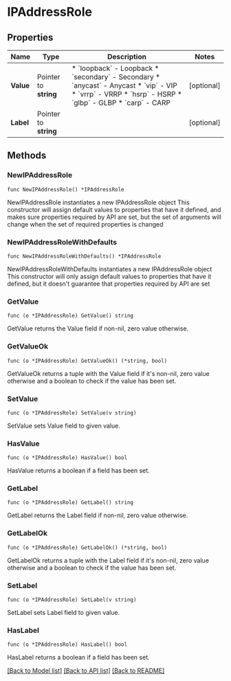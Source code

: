 # IPAddressRole

## Properties

Name | Type | Description | Notes
------------ | ------------- | ------------- | -------------
**Value** | Pointer to **string** | * &#x60;loopback&#x60; - Loopback * &#x60;secondary&#x60; - Secondary * &#x60;anycast&#x60; - Anycast * &#x60;vip&#x60; - VIP * &#x60;vrrp&#x60; - VRRP * &#x60;hsrp&#x60; - HSRP * &#x60;glbp&#x60; - GLBP * &#x60;carp&#x60; - CARP | [optional] 
**Label** | Pointer to **string** |  | [optional] 

## Methods

### NewIPAddressRole

`func NewIPAddressRole() *IPAddressRole`

NewIPAddressRole instantiates a new IPAddressRole object
This constructor will assign default values to properties that have it defined,
and makes sure properties required by API are set, but the set of arguments
will change when the set of required properties is changed

### NewIPAddressRoleWithDefaults

`func NewIPAddressRoleWithDefaults() *IPAddressRole`

NewIPAddressRoleWithDefaults instantiates a new IPAddressRole object
This constructor will only assign default values to properties that have it defined,
but it doesn't guarantee that properties required by API are set

### GetValue

`func (o *IPAddressRole) GetValue() string`

GetValue returns the Value field if non-nil, zero value otherwise.

### GetValueOk

`func (o *IPAddressRole) GetValueOk() (*string, bool)`

GetValueOk returns a tuple with the Value field if it's non-nil, zero value otherwise
and a boolean to check if the value has been set.

### SetValue

`func (o *IPAddressRole) SetValue(v string)`

SetValue sets Value field to given value.

### HasValue

`func (o *IPAddressRole) HasValue() bool`

HasValue returns a boolean if a field has been set.

### GetLabel

`func (o *IPAddressRole) GetLabel() string`

GetLabel returns the Label field if non-nil, zero value otherwise.

### GetLabelOk

`func (o *IPAddressRole) GetLabelOk() (*string, bool)`

GetLabelOk returns a tuple with the Label field if it's non-nil, zero value otherwise
and a boolean to check if the value has been set.

### SetLabel

`func (o *IPAddressRole) SetLabel(v string)`

SetLabel sets Label field to given value.

### HasLabel

`func (o *IPAddressRole) HasLabel() bool`

HasLabel returns a boolean if a field has been set.


[[Back to Model list]](../README.md#documentation-for-models) [[Back to API list]](../README.md#documentation-for-api-endpoints) [[Back to README]](../README.md)


